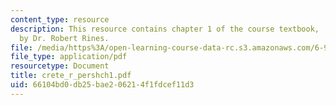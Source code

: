```yaml
---
content_type: resource
description: This resource contains chapter 1 of the course textbook, 'Create or Perish',
  by Dr. Robert Rines.
file: /media/https%3A/open-learning-course-data-rc.s3.amazonaws.com/6-901-inventions-and-patents-fall-2005/66104bd0db25bae206214f1fdcef11d3_crete_r_pershch1.pdf
file_type: application/pdf
resourcetype: Document
title: crete_r_pershch1.pdf
uid: 66104bd0-db25-bae2-0621-4f1fdcef11d3
---
```

